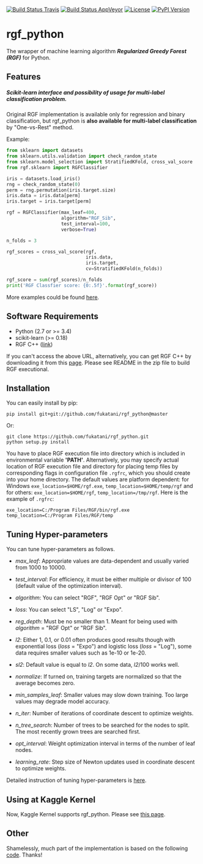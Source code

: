 [![Build Status Travis](https://travis-ci.org/fukatani/rgf_python.svg?branch=master)](https://travis-ci.org/fukatani/rgf_python)
[![Build Status AppVeyor](https://ci.appveyor.com/api/projects/status/vpanb9hnncjr16hn/branch/master?svg=true)](https://ci.appveyor.com/project/fukatani/rgf-python)
[![License](https://img.shields.io/badge/license-Apache%202.0-blue.svg)](https://github.com/fukatani/rgf_python/blob/master/LICENSE)
[![PyPI Version](https://badge.fury.io/py/rgf_python.svg)](https://badge.fury.io/py/rgf_python)
<!-- [![PyPI Version](https://img.shields.io/pypi/v/rgf_python.svg)](https://pypi.python.org/pypi/rgf_python/) # Reserve link for PyPI in case of bugs at fury.io -->

# rgf_python
The wrapper of machine learning algorithm ***Regularized Greedy Forest (RGF)*** for Python.

## Features

##### Scikit-learn interface and possibility of usage for multi-label classification problem.

Original RGF implementation is available only for regression and binary classification, but rgf_python is **also available for multi-label classification** by "One-vs-Rest" method.

Example:
```python
from sklearn import datasets
from sklearn.utils.validation import check_random_state
from sklearn.model_selection import StratifiedKFold, cross_val_score
from rgf.sklearn import RGFClassifier

iris = datasets.load_iris()
rng = check_random_state(0)
perm = rng.permutation(iris.target.size)
iris.data = iris.data[perm]
iris.target = iris.target[perm]

rgf = RGFClassifier(max_leaf=400,
                    algorithm="RGF_Sib",
                    test_interval=100,
                    verbose=True)

n_folds = 3

rgf_scores = cross_val_score(rgf,
                             iris.data,
                             iris.target,
                             cv=StratifiedKFold(n_folds))

rgf_score = sum(rgf_scores)/n_folds
print('RGF Classfier score: {0:.5f}'.format(rgf_score))
```
More examples could be found [here](https://github.com/fukatani/rgf_python/tree/master/examples).

## Software Requirements

* Python (2.7 or >= 3.4)
* scikit-learn (>= 0.18)
* RGF C++ ([link](http://tongzhang-ml.org/software/rgf/index.html))

If you can't access the above URL, alternatively, you can get RGF C++ by downloading it from this [page](https://github.com/fukatani/rgf_python/releases/download/0.2.0/rgf1.2.zip).
Please see README in the zip file to build RGF executional.


## Installation

You can easily install by pip:
```
pip install git+git://github.com/fukatani/rgf_python@master
```

Or:
```
git clone https://github.com/fukatani/rgf_python.git
python setup.py install
```

You have to place RGF execution file into directory which is included in environmental variable **'PATH'**.
Alternatively, you may specify actual location of RGF execution file and directory for placing temp files by corresponding flags in configuration file `.rgfrc`, which you should create into your home directory. The default values are platform dependent: for Windows `exe_location=$HOME/rgf.exe`, `temp_location=$HOME/temp/rgf` and for others: `exe_location=$HOME/rgf`, `temp_location=/tmp/rgf`. Here is the example of `.rgfrc`:

```
exe_location=C:/Program Files/RGF/bin/rgf.exe
temp_location=C:/Program Files/RGF/temp
```

## Tuning Hyper-parameters
You can tune hyper-parameters as follows.

* _max_leaf_: Appropriate values are data-dependent and usually varied from 1000 to 10000.

* _test_interval_: For efficiency, it must be either multiple or divisor of 100 (default value of the optimization interval).

* _algorithm_: You can select "RGF", "RGF Opt" or "RGF Sib".

* _loss_: You can select "LS", "Log" or "Expo".

* _reg_depth_: Must be no smaller than 1. Meant for being used with _algorithm_ = "RGF Opt" or "RGF Sib".

* _l2_: Either 1, 0.1, or 0.01 often produces good results though with exponential loss (_loss_ = "Expo") and logistic loss (_loss_ = "Log"), some data requires smaller values such as 1e-10 or 1e-20.

* _sl2_: Default value is equal to _l2_. On some data, _l2_/100 works well.

* _normalize_: If turned on, training targets are normalized so that the average becomes zero.

* _min_samples_leaf_: Smaller values may slow down training. Too large values may degrade model accuracy.

* _n_iter_: Number of iterations of coordinate descent to optimize weights.

* _n_tree_search_: Number of trees to be searched for the nodes to split. The most recently grown trees are searched first.

* _opt_interval_: Weight optimization interval in terms of the number of leaf nodes.

* _learning_rate_: Step size of Newton updates used in coordinate descent to optimize weights.

Detailed instruction of tuning hyper-parameters is [here](http://tongzhang-ml.org/software/rgf/rgf1.2-guide.pdf).

## Using at Kaggle Kernel
Now, Kaggle Kernel supports rgf_python. Please see [this page](https://www.kaggle.com/fukatani/d/uciml/iris/classification-by-regularized-greedy-forest).

## Other
Shamelessly, much part of the implementation is based on the following [code](https://github.com/MLWave/RGF-sklearn). Thanks!
